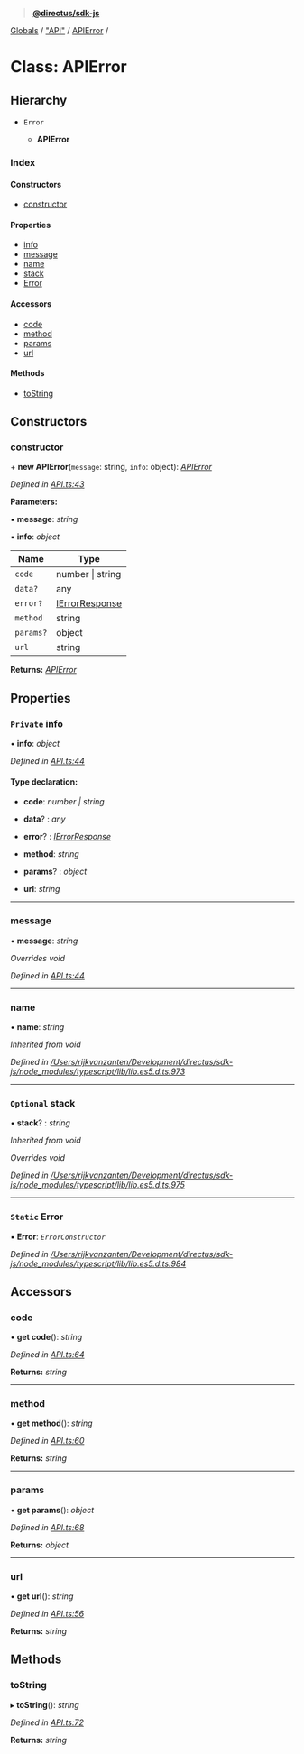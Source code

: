 > **[@directus/sdk-js](../README.md)**

[Globals](../README.md) / ["API"](../modules/_api_.md) / [APIError](_api_.apierror.md) /

# Class: APIError

## Hierarchy

* `Error`

  * **APIError**

### Index

#### Constructors

* [constructor](_api_.apierror.md#constructor)

#### Properties

* [info](_api_.apierror.md#private-info)
* [message](_api_.apierror.md#message)
* [name](_api_.apierror.md#name)
* [stack](_api_.apierror.md#optional-stack)
* [Error](_api_.apierror.md#static-error)

#### Accessors

* [code](_api_.apierror.md#code)
* [method](_api_.apierror.md#method)
* [params](_api_.apierror.md#params)
* [url](_api_.apierror.md#url)

#### Methods

* [toString](_api_.apierror.md#tostring)

## Constructors

###  constructor

\+ **new APIError**(`message`: string, `info`: object): *[APIError](_api_.apierror.md)*

*Defined in [API.ts:43](https://github.com/direcuts/sdk-js/tree/master/API.ts#L43)*

**Parameters:**

▪ **message**: *string*

▪ **info**: *object*

Name | Type |
------ | ------ |
`code` | number \| string |
`data?` | any |
`error?` | [IErrorResponse](../interfaces/_schemes_response_error_.ierrorresponse.md) |
`method` | string |
`params?` | object |
`url` | string |

**Returns:** *[APIError](_api_.apierror.md)*

## Properties

### `Private` info

• **info**: *object*

*Defined in [API.ts:44](https://github.com/direcuts/sdk-js/tree/master/API.ts#L44)*

#### Type declaration:

* **code**: *number | string*

* **data**? : *any*

* **error**? : *[IErrorResponse](../interfaces/_schemes_response_error_.ierrorresponse.md)*

* **method**: *string*

* **params**? : *object*

* **url**: *string*

___

###  message

• **message**: *string*

*Overrides void*

*Defined in [API.ts:44](https://github.com/direcuts/sdk-js/tree/master/API.ts#L44)*

___

###  name

• **name**: *string*

*Inherited from void*

*Defined in [/Users/rijkvanzanten/Development/directus/sdk-js/node_modules/typescript/lib/lib.es5.d.ts:973](https://github.com/direcuts/sdk-js/tree/master//Users/rijkvanzanten/Development/directus/sdk-js/node_modules/typescript/lib/lib.es5.d.ts#L973)*

___

### `Optional` stack

• **stack**? : *string*

*Inherited from void*

*Overrides void*

*Defined in [/Users/rijkvanzanten/Development/directus/sdk-js/node_modules/typescript/lib/lib.es5.d.ts:975](https://github.com/direcuts/sdk-js/tree/master//Users/rijkvanzanten/Development/directus/sdk-js/node_modules/typescript/lib/lib.es5.d.ts#L975)*

___

### `Static` Error

▪ **Error**: *`ErrorConstructor`*

*Defined in [/Users/rijkvanzanten/Development/directus/sdk-js/node_modules/typescript/lib/lib.es5.d.ts:984](https://github.com/direcuts/sdk-js/tree/master//Users/rijkvanzanten/Development/directus/sdk-js/node_modules/typescript/lib/lib.es5.d.ts#L984)*

## Accessors

###  code

• **get code**(): *string*

*Defined in [API.ts:64](https://github.com/direcuts/sdk-js/tree/master/API.ts#L64)*

**Returns:** *string*

___

###  method

• **get method**(): *string*

*Defined in [API.ts:60](https://github.com/direcuts/sdk-js/tree/master/API.ts#L60)*

**Returns:** *string*

___

###  params

• **get params**(): *object*

*Defined in [API.ts:68](https://github.com/direcuts/sdk-js/tree/master/API.ts#L68)*

**Returns:** *object*

___

###  url

• **get url**(): *string*

*Defined in [API.ts:56](https://github.com/direcuts/sdk-js/tree/master/API.ts#L56)*

**Returns:** *string*

## Methods

###  toString

▸ **toString**(): *string*

*Defined in [API.ts:72](https://github.com/direcuts/sdk-js/tree/master/API.ts#L72)*

**Returns:** *string*